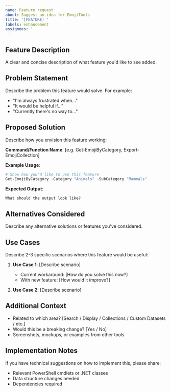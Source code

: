 ```yaml
---
name: Feature request
about: Suggest an idea for EmojiTools
title: '[FEATURE] '
labels: enhancement
assignees: ''
---
```


## Feature Description
A clear and concise description of what feature you'd like to see added.

## Problem Statement
Describe the problem this feature would solve. For example:
- "I'm always frustrated when..."
- "It would be helpful if..."
- "Currently there's no way to..."

## Proposed Solution
Describe how you envision this feature working:

**Command/Function Name**: [e.g. Get-EmojiByCategory, Export-EmojiCollection]

**Example Usage**:
```powershell
# Show how you'd like to use this feature
Get-EmojiByCategory -Category "Animals" -SubCategory "Mammals"
```

**Expected Output**:
```
What should the output look like?
```

## Alternatives Considered
Describe any alternative solutions or features you've considered.

## Use Cases
Describe 2-3 specific scenarios where this feature would be useful:

1. **Use Case 1**: [Describe scenario]
   - Current workaround: [How do you solve this now?]
   - With new feature: [How would it improve?]

2. **Use Case 2**: [Describe scenario]

## Additional Context
- Related to which area? [Search / Display / Collections / Custom Datasets / etc.]
- Would this be a breaking change? [Yes / No]
- Screenshots, mockups, or examples from other tools

## Implementation Notes
If you have technical suggestions on how to implement this, please share:
- Relevant PowerShell cmdlets or .NET classes
- Data structure changes needed
- Dependencies required
